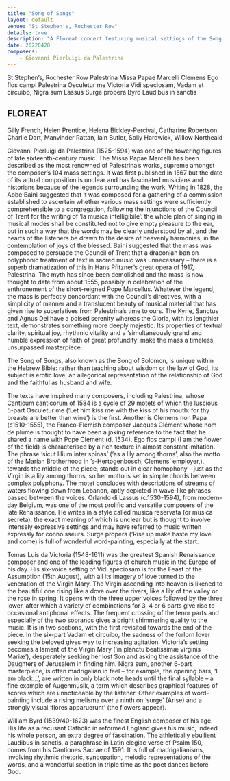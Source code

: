 ```yaml
---
title: "Song of Songs"
layout: default
venue: "St Stephen's, Rochester Row"
details: true
description: "A Floreat concert featuring musical settings of the Song of Songs, celebrating love and beauty in sacred music."
date: 20220428
composers:
    - Giovanni Pierluigi da Palestrina
---
```


St Stephen’s, Rochester Row
Palestrina Missa Papae Marcelli
Clemens Ego flos campi
Palestrina Osculetur me
Victoria Vidi speciosam, Vadam et circuibo, Nigra sum
Lassus Surge propera
Byrd Laudibus in sanctis

## FLOREAT
Gilly French, Helen Prentice, Helena Bickley-Percival, Catharine Robertson
Charlie Dart, Manvinder Rattan, Iain Butler, Solly Hardwick, Willow Northeald

Giovanni Pierluigi da Palestrina (1525-1594) was one of the towering figures of late sixteenth-century music.  The Missa Papae Marcelli has been described as the most renowned of Palestrina’s works, supreme amongst the composer’s 104 mass settings.  It was first published in 1567 but the date of its actual composition is unclear and has fascinated musicians and historians because of the legends surrounding the work.  Writing in 1828, the Abbé Baini suggested that it was composed for a gathering of a commission established to ascertain whether various mass settings were sufficiently comprehensible to a congregation, following the injunctions of the Council of Trent for the writing of ‘la musica intelligibile’: the whole plan of singing in musical modes shall be constituted not to give empty pleasure to the ear, but in such a way that the words may be clearly understood by all, and the hearts of the listeners be drawn to the desire of heavenly harmonies, in the contemplation of joys of the blessed.  Baini suggested that the mass was composed to persuade the Council of Trent that a draconian ban on polyphonic treatment of text in sacred music was unnecessary – there is a superb dramatization of this in Hans Pfitzner’s great opera of 1917, Palestrina.  The myth has since been demolished and the mass is now thought to date from about 1555, possibly in celebration of the enthronement of the short-reigned Pope Marcellus.  Whatever the legend, the mass is perfectly concordant with the Council’s directives, with a simplicity of manner and a translucent beauty of musical material that has given rise to superlatives from Palestrina’s time to ours. The Kyrie, Sanctus and Agnus Dei have a poised serenity whereas the Gloria, with its lengthier text, demonstrates something more deeply majestic.  Its properties of textual clarity, spiritual joy, rhythmic vitality and a ‘simultaneously grand and humble expression of faith of great profundity’ make the mass a timeless, unsurpassed masterpiece.

The Song of Songs, also known as the Song of Solomon, is unique within the Hebrew Bible: rather than teaching about wisdom or the law of God, its subject is erotic love, an allegorical representation of the relationship of God and the faithful as husband and wife.

The texts have inspired many composers, including Palestrina, whose Canticum canticorum of 1584 is a cycle of 29 motets of which the luscious 5-part Osculetur me (‘Let him kiss me with the kiss of his mouth: for thy breasts are better than wine’) is the first.  Another is Clemens non Papa (c1510-1555), the Franco-Flemish composer Jacques Clément whose nom de plume is thought to have been a joking reference to the fact that he shared a name with Pope Clement (d. 1534).  Ego flos campi (I am the flower of the field) is characterised by a rich texture in almost constant imitation.  The phrase ‘sicut lilium inter spinas’ (‘as a lily among thorns’, also the motto of the Marian Brotherhood in ’s-Hertogenbosch, Clemens’ employer,), towards the middle of the piece, stands out in clear homophony – just as the Virgin is a lily among thorns, so her motto is set in simple chords between complex polyphony.  The motet concludes with descriptions of streams of waters flowing down from Lebanon, aptly depicted in wave-like phrases passed between the voices.  Orlando di Lassus (c.1530-1594), from modern-day Belgium, was one of the most prolific and versatile composers of the late Renaissance.  He writes in a style called musica reservata (or musica secreta), the exact meaning of which is unclear but is thought to involve intensely expressive settings and may have referred to music written expressly for connoisseurs.  Surge propera (‘Rise up make haste my love and come) is full of wonderful word-painting, especially at the start.

Tomas Luis da Victoria (1548-1611) was the greatest Spanish Renaissance composer and one of the leading figures of church music in the Europe of his day.  His six-voice setting of Vidi speciosam is for the Feast of the Assumption (15th August), with all its imagery of love turned to the veneration of the Virgin Mary.  The Virgin ascending into heaven is likened to the beautiful one rising like a dove over the rivers, like a lily of the valley or the rose in spring.  It opens with the three upper voices followed by the three lower, after which a variety of combinations for 3, 4 or 6 parts give rise to occasional antiphonal effects. The frequent crossing of the tenor parts and especially of the two sopranos gives a bright shimmering quality to the music.  It is in two sections, with the first revisited towards the end of the piece.  In the six-part Vadam et circuibo, the sadness of the forlorn lover seeking the beloved gives way to increasing agitation. Victoria’s setting becomes a lament of the Virgin Mary (‘in planctu beatissimæ virginis Mariæ’), desperately seeking her lost Son and asking the assistance of the Daughters of Jerusalem in finding him.  Nigra sum, another 6-part masterpiece, is often madrigalian in feel – for example, the opening bars, ‘I am black…’, are written in only black note heads until the final syllable – a fine example of Augenmusik, a term which describes graphical features of scores which are unnoticeable by the listener.  Other examples of word-painting include a rising melisma over a ninth on ‘surge’ (Arise) and a strongly visual ‘flores apparuerunt’ (the flowers appear).

William Byrd (1539/40-1623) was the finest English composer of his age. His life as a recusant Catholic in reformed England gives his music, indeed his whole person, an extra degree of fascination. The athletically ebullient Laudibus in sanctis, a paraphrase in Latin elegiac verse of Psalm 150, comes from his Cantiones Sacrae of 1591. It is full of madrigalianisms, involving rhythmic rhetoric, syncopation, melodic representations of the words, and a wonderful section in triple time as the poet dances before God.
